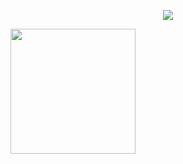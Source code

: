 <p align="center">
  <img src="https://capsule-render.vercel.app/api?type=venom&height=300&color=0:FFA900,100:F17E&text=welcome%20to%20my%20page!&reversal=false&fontColor=F3F3F3&desc=:)"/>
</p>

<a href="https://github.com/anuraghazra/github-readme-stats">
  <img height=200 align="center" src="https://github-readme-stats.vercel.app/api?username=fixsyy&show_icons=true&theme=synthwave&bg_color=00000000" />
</a>

